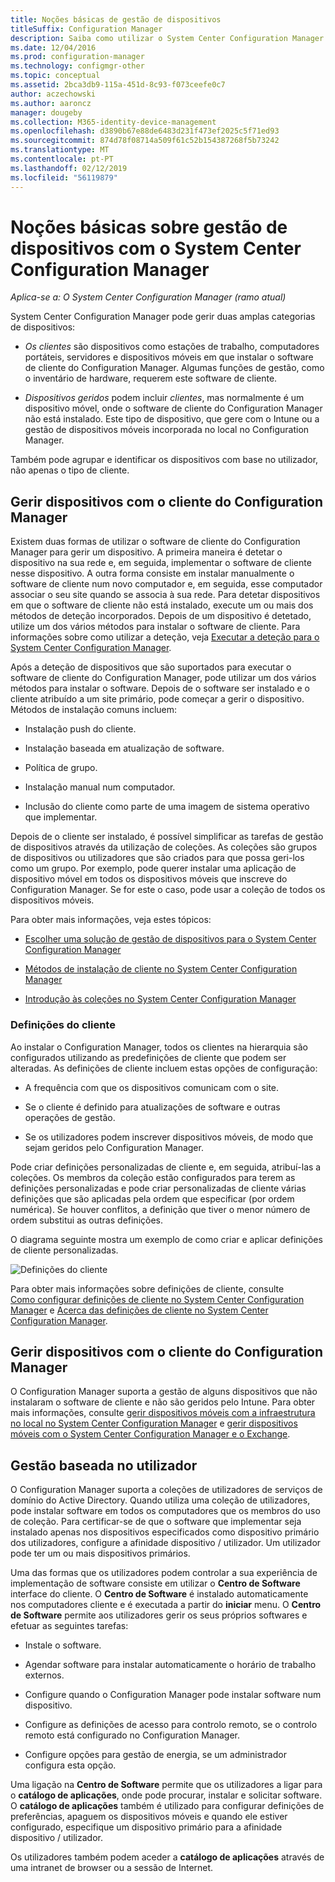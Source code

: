 ```yaml
---
title: Noções básicas de gestão de dispositivos
titleSuffix: Configuration Manager
description: Saiba como utilizar o System Center Configuration Manager para gerir dispositivos.
ms.date: 12/04/2016
ms.prod: configuration-manager
ms.technology: configmgr-other
ms.topic: conceptual
ms.assetid: 2bca3db9-115a-451d-8c93-f073ceefe0c7
author: aczechowski
ms.author: aaroncz
manager: dougeby
ms.collection: M365-identity-device-management
ms.openlocfilehash: d3890b67e88de6483d231f473ef2025c5f71ed93
ms.sourcegitcommit: 874d78f08714a509f61c52b154387268f5b73242
ms.translationtype: MT
ms.contentlocale: pt-PT
ms.lasthandoff: 02/12/2019
ms.locfileid: "56119879"
---
```

# <a name="fundamentals-of-managing-devices-with-system-center-configuration-manager"></a>Noções básicas sobre gestão de dispositivos com o System Center Configuration Manager

*Aplica-se a: O System Center Configuration Manager (ramo atual)*

System Center Configuration Manager pode gerir duas amplas categorias de dispositivos:

-   *Os clientes* são dispositivos como estações de trabalho, computadores portáteis, servidores e dispositivos móveis em que instalar o software de cliente do Configuration Manager. Algumas funções de gestão, como o inventário de hardware, requerem este software de cliente.  

-   *Dispositivos geridos* podem incluir *clientes*, mas normalmente é um dispositivo móvel, onde o software de cliente do Configuration Manager não está instalado. Este tipo de dispositivo, que gere com o Intune ou a gestão de dispositivos móveis incorporada no local no Configuration Manager.

Também pode agrupar e identificar os dispositivos com base no utilizador, não apenas o tipo de cliente.

## <a name="managing-devices-with-the-configuration-manager-client"></a>Gerir dispositivos com o cliente do Configuration Manager

Existem duas formas de utilizar o software de cliente do Configuration Manager para gerir um dispositivo. A primeira maneira é detetar o dispositivo na sua rede e, em seguida, implementar o software de cliente nesse dispositivo. A outra forma consiste em instalar manualmente o software de cliente num novo computador e, em seguida, esse computador associar o seu site quando se associa à sua rede. Para detetar dispositivos em que o software de cliente não está instalado, execute um ou mais dos métodos de deteção incorporados. Depois de um dispositivo é detetado, utilize um dos vários métodos para instalar o software de cliente. Para informações sobre como utilizar a deteção, veja [Executar a deteção para o System Center Configuration Manager](../../core/servers/deploy/configure/run-discovery.md).  

 Após a deteção de dispositivos que são suportados para executar o software de cliente do Configuration Manager, pode utilizar um dos vários métodos para instalar o software. Depois de o software ser instalado e o cliente atribuído a um site primário, pode começar a gerir o dispositivo.  Métodos de instalação comuns incluem:

 - Instalação push do cliente.

 - Instalação baseada em atualização de software.

 - Política de grupo.

 - Instalação manual num computador.
 - Inclusão do cliente como parte de uma imagem de sistema operativo que implementar.  


 Depois de o cliente ser instalado, é possível simplificar as tarefas de gestão de dispositivos através da utilização de coleções. As coleções são grupos de dispositivos ou utilizadores que são criados para que possa geri-los como um grupo. Por exemplo, pode querer instalar uma aplicação de dispositivo móvel em todos os dispositivos móveis que inscreve do Configuration Manager. Se for este o caso, pode usar a coleção de todos os dispositivos móveis.  

 Para obter mais informações, veja estes tópicos:  

-   [Escolher uma solução de gestão de dispositivos para o System Center Configuration Manager](../../core/plan-design/choose-a-device-management-solution.md)  

-   [Métodos de instalação de cliente no System Center Configuration Manager](../../core/clients/deploy/plan/client-installation-methods.md)  

-   [Introdução às coleções no System Center Configuration Manager](../../core/clients/manage/collections/introduction-to-collections.md)  

### <a name="client-settings"></a>Definições do cliente  
 Ao instalar o Configuration Manager, todos os clientes na hierarquia são configurados utilizando as predefinições de cliente que podem ser alteradas. As definições de cliente incluem estas opções de configuração:

 -  A frequência com que os dispositivos comunicam com o site.

 -  Se o cliente é definido para atualizações de software e outras operações de gestão.

 -  Se os utilizadores podem inscrever dispositivos móveis, de modo que sejam geridos pelo Configuration Manager.  

Pode criar definições personalizadas de cliente e, em seguida, atribuí-las a coleções.  Os membros da coleção estão configurados para terem as definições personalizadas e pode criar personalizadas de cliente várias definições que são aplicadas pela ordem que especificar (por ordem numérica).  Se houver conflitos, a definição que tiver o menor número de ordem substitui as outras definições.  

O diagrama seguinte mostra um exemplo de como criar e aplicar definições de cliente personalizadas.  

 ![Definições do cliente](media/ClientSettings.gif)  

 Para obter mais informações sobre definições de cliente, consulte  
                [Como configurar definições de cliente no System Center Configuration Manager](../../core/clients/deploy/configure-client-settings.md) e [Acerca das definições de cliente no System Center Configuration Manager](../../core/clients/deploy/about-client-settings.md).

## <a name="managing-devices-without-the-configuration-manager-client"></a>Gerir dispositivos com o cliente do Configuration Manager  
 O Configuration Manager suporta a gestão de alguns dispositivos que não instalaram o software de cliente e não são geridos pelo Intune. Para obter mais informações, consulte [gerir dispositivos móveis com a infraestrutura no local no System Center Configuration Manager](../../mdm/understand/manage-mobile-devices-with-on-premises-infrastructure.md) e [gerir dispositivos móveis com o System Center Configuration Manager e o Exchange](../../mdm/deploy-use/manage-mobile-devices-with-exchange-activesync.md).  

## <a name="user-based-management"></a>Gestão baseada no utilizador  
 O Configuration Manager suporta a coleções de utilizadores de serviços de domínio do Active Directory. Quando utiliza uma coleção de utilizadores, pode instalar software em todos os computadores que os membros do uso de coleção. Para certificar-se de que o software que implementar seja instalado apenas nos dispositivos especificados como dispositivo primário dos utilizadores, configure a afinidade dispositivo / utilizador. Um utilizador pode ter um ou mais dispositivos primários.  

 Uma das formas que os utilizadores podem controlar a sua experiência de implementação de software consiste em utilizar o **Centro de Software** interface do cliente. O **Centro de Software** é instalado automaticamente nos computadores cliente e é executada a partir do **iniciar** menu. O **Centro de Software** permite aos utilizadores gerir os seus próprios softwares e efetuar as seguintes tarefas:  

-   Instale o software.  

-   Agendar software para instalar automaticamente o horário de trabalho externos.  

-   Configure quando o Configuration Manager pode instalar software num dispositivo.  

-   Configure as definições de acesso para controlo remoto, se o controlo remoto está configurado no Configuration Manager.  

-   Configure opções para gestão de energia, se um administrador configura esta opção.  


 Uma ligação na **Centro de Software** permite que os utilizadores a ligar para o **catálogo de aplicações**, onde pode procurar, instalar e solicitar software. O **catálogo de aplicações** também é utilizado para configurar definições de preferências, apaguem os dispositivos móveis e quando ele estiver configurado, especifique um dispositivo primário para a afinidade dispositivo / utilizador.   

 Os utilizadores também podem aceder a **catálogo de aplicações** através de uma intranet de browser ou a sessão de Internet.  
